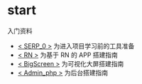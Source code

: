 # start

入门资料

- [< SERP_0 >](.\STEP_0\preparation) 为进入项目学习前的工具准备
- [< RN >](.\RN\基于RN的APP搭建指南) 为基于 RN 的 APP 搭建指南
- [< BigScreen >](.\BigScreen\可视化大屏搭建指南) 为可视化大屏搭建指南
- [< Admin_php >](.\Admin_php\后台搭建指南) 为后台搭建指南
